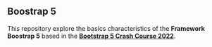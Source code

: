 ## Boostrap 5

This repository explore the basics characteristics of the **Framework Boostrap 5** based in the [**Bootstrap 5 Crash Course 2022**](https://www.udemy.com/course/bootstrap-5-crash-course-2022/).